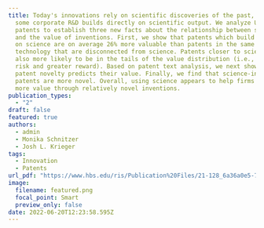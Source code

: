 ```yaml
---
title: Today's innovations rely on scientific discoveries of the past, yet only
  some corporate R&D builds directly on scientific output. We analyze U.S.
  patents to establish three new facts about the relationship between science
  and the value of inventions. First, we show that patents which build directly
  on science are on average 26% more valuable than patents in the same
  technology that are disconnected from science. Patents closer to science are
  also more likely to be in the tails of the value distribution (i.e., greater
  risk and greater reward). Based on patent text analysis, we next show that
  patent novelty predicts their value. Finally, we find that science-intensive
  patents are more novel. Overall, using science appears to help firms capture
  more value through relatively novel inventions.
publication_types:
  - "2"
draft: false
featured: true
authors:
  - admin
  - Monika Schnitzer
  - Josh L. Krieger
tags:
  - Innovation
  - Patents 
url_pdf: "https://www.hbs.edu/ris/Publication%20Files/21-128_6a36a0e5-7f30-4d63-a591-3196d4b3fb5e.pdf"
image:
  filename: featured.png
  focal_point: Smart
  preview_only: false
date: 2022-06-20T12:23:58.595Z
---
```

